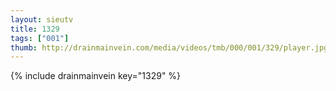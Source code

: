 ```yaml
--- 
layout: sieutv
title: 1329
tags: ["001"]
thumb: http://drainmainvein.com/media/videos/tmb/000/001/329/player.jpg
---
```

{% include drainmainvein key="1329" %} 
